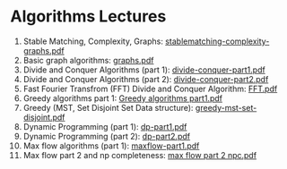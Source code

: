 # Algorithms Lectures

1. Stable Matching, Complexity, Graphs: [stablematching-complexity-graphs.pdf](https://github.com/user-attachments/files/20749732/stablematching-complexity-graphs.pdf)
2. Basic graph algorithms: [graphs.pdf](https://github.com/user-attachments/files/20749748/graphs.pdf)
3. Divide and Conquer Algorithms (part 1): [divide-conquer-part1.pdf](https://github.com/user-attachments/files/20749752/divide-conquer-part1.pdf)
4. Divide and Conquer Algorithms (part 2): [divide-conquer-part2.pdf](https://github.com/user-attachments/files/20749757/divide-conquer-part2.pdf)
5. Fast Fourier Transfrom (FFT) Divide and Conquer Algorithm: [FFT.pdf](https://github.com/user-attachments/files/20749772/FFT.pdf)
6. Greedy algorithms part 1: [Greedy algorithms part1.pdf](https://github.com/user-attachments/files/20749778/Greedy.algorithms.part1.pdf)
7. Greedy (MST, Set Disjoint Set Data structure): [greedy-mst-set-disjoint.pdf](https://github.com/user-attachments/files/20749792/greedy-mst-set-disjoint.pdf)
8. Dynamic Programming (part 1): [dp-part1.pdf](https://github.com/user-attachments/files/20749811/dp-part1.pdf)
9. Dynamic Programming (part 2): [dp-part2.pdf](https://github.com/user-attachments/files/20749823/dp-part2.pdf)
10. Max flow algorithms (part 1): [maxflow-part1.pdf](https://github.com/user-attachments/files/20749826/maxflow-part1.pdf)
11. Max flow part 2 and np completeness: [max flow part 2 npc.pdf](https://github.com/user-attachments/files/20749830/max.flow.part.2.npc.pdf)










